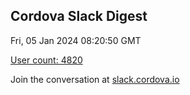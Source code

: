 ## Cordova Slack Digest
Fri, 05 Jan 2024 08:20:50 GMT

[User count: 4820](https://cordova.slack.com/)


Join the conversation at [slack.cordova.io](http://slack.cordova.io/)
